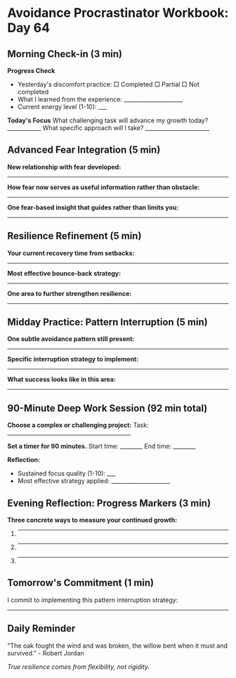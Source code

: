# Avoidance Procrastinator Workbook: Day 64

## Morning Check-in (3 min)

**Progress Check**
- Yesterday's discomfort practice: □ Completed □ Partial □ Not completed
- What I learned from the experience: _____________________
- Current energy level (1-10): ___

**Today's Focus**
What challenging task will advance my growth today? ____________
What specific approach will I take? _______________________

## Advanced Fear Integration (5 min)

**New relationship with fear developed:**
________________________________________________

**How fear now serves as useful information rather than obstacle:**
________________________________________________

**One fear-based insight that guides rather than limits you:**
________________________________________________

## Resilience Refinement (5 min)

**Your current recovery time from setbacks:**
________________________________________________

**Most effective bounce-back strategy:**
________________________________________________

**One area to further strengthen resilience:**
________________________________________________

## Midday Practice: Pattern Interruption (5 min)

**One subtle avoidance pattern still present:**
________________________________________________

**Specific interruption strategy to implement:**
________________________________________________

**What success looks like in this area:**
________________________________________________

## 90-Minute Deep Work Session (92 min total)

**Choose a complex or challenging project:**
Task: ____________________________________________

**Set a timer for 90 minutes.**
Start time: ________ End time: ________

**Reflection:**
- Sustained focus quality (1-10): ___
- Most effective strategy applied: _____________________

## Evening Reflection: Progress Markers (3 min)

**Three concrete ways to measure your continued growth:**
1. ________________________________________________
2. ________________________________________________
3. ________________________________________________

## Tomorrow's Commitment (1 min)

I commit to implementing this pattern interruption strategy:
________________________________________________

## Daily Reminder

"The oak fought the wind and was broken, the willow bent when it must and survived." - Robert Jordan

*True resilience comes from flexibility, not rigidity.*